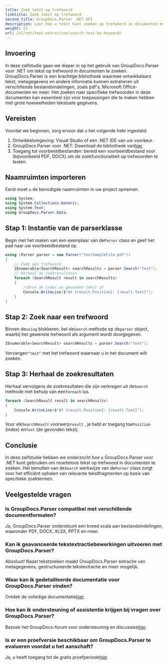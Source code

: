 ```yaml
---
title: Zoek tekst op trefwoord
linktitle: Zoek tekst op trefwoord
second_title: GroupDocs.Parser .NET API
description: Leer hoe u tekst kunt zoeken op trefwoord in documenten met GroupDocs.Parser voor .NET. Haal op een efficiënte manier relevante inhoud eruit.
weight: 21
url: /nl/net/text-extraction/search-text-by-keyword/
---
```

## Invoering
In deze zelfstudie gaan we dieper in op het gebruik van GroupDocs.Parser voor .NET om tekst op trefwoord in documenten te zoeken. GroupDocs.Parser is een krachtige bibliotheek waarmee ontwikkelaars tekst, metagegevens en andere informatie kunnen extraheren uit verschillende bestandsindelingen, zoals pdf's, Microsoft Office-documenten en meer. Het zoeken naar specifieke trefwoorden in deze documenten kan essentieel zijn voor toepassingen die te maken hebben met grote hoeveelheden tekstuele gegevens.
## Vereisten
Voordat we beginnen, zorg ervoor dat u het volgende hebt ingesteld:
1. Ontwikkelomgeving: Visual Studio of een .NET IDE van uw voorkeur.
2.  GroupDocs.Parser voor .NET: Download de bibliotheek van[hier](https://releases.groupdocs.com/parser/net/).
3. Toegang tot voorbeeldbestanden: bereid een voorbeeldbestand voor (bijvoorbeeld PDF, DOCX) om de zoekfunctionaliteit op trefwoorden te testen.

## Naamruimten importeren
Eerst moet u de benodigde naamruimten in uw project opnemen.
```csharp
using System;
using System.Collections.Generic;
using System.Text;
using GroupDocs.Parser.Data;
```
## Stap 1: Instantie van de parserklasse
 Begin met het maken van een exemplaar van de`Parser` class en geef het pad naar uw voorbeeldbestand op.
```csharp
using (Parser parser = new Parser("YourSampleFile.pdf"))
{
    // Zoek een trefwoord
    IEnumerable<SearchResult> searchResults = parser.Search("test");
    // Herhaal de zoekresultaten
    foreach (SearchResult result in searchResults)
    {
        //Druk de index en gevonden tekst af
        Console.WriteLine($"At {result.Position}: {result.Text}");
    }
}
```
## Stap 2: Zoek naar een trefwoord
 Binnen de`using` blokkeren, bel de`Search` methode op de`parser` object, waarbij het gewenste trefwoord als argument wordt doorgegeven.
```csharp
IEnumerable<SearchResult> searchResults = parser.Search("test");
```
 Vervangen`"test"` met het trefwoord waarnaar u in het document wilt zoeken.
## Stap 3: Herhaal de zoekresultaten
 Herhaal vervolgens de zoekresultaten die zijn verkregen uit de`Search` methode met behulp van een`foreach` lus.
```csharp
foreach (SearchResult result in searchResults)
{
    Console.WriteLine($"At {result.Position}: {result.Text}");
}
```
 Voor elk`SearchResult` voorwerp`result` , je hebt er toegang toe`Position` (index) en`Text` (de gevonden tekst).

## Conclusie
 In deze zelfstudie hebben we onderzocht hoe u GroupDocs.Parser voor .NET kunt gebruiken om moeiteloos tekst op trefwoord in documenten te zoeken. Het benutten van de`Search` werkwijze van de`Parser` class zorgt voor het efficiënt ophalen van relevante tekstfragmenten op basis van specifieke zoektermen.

## Veelgestelde vragen
### Is GroupDocs.Parser compatibel met verschillende documentformaten?
Ja, GroupDocs.Parser ondersteunt een breed scala aan bestandsindelingen, waaronder PDF, DOCX, XLSX, PPTX en meer.
### Kan ik geavanceerde tekstextractiebewerkingen uitvoeren met GroupDocs.Parser?
Absoluut! Naast tekstzoeken maakt GroupDocs.Parser extractie van metagegevens, gestructureerde tekstextractie en meer mogelijk.
### Waar kan ik gedetailleerde documentatie voor GroupDocs.Parser vinden?
Ontdek de volledige documentatie[hier](https://tutorials.groupdocs.com/parser/net/).
### Hoe kan ik ondersteuning of assistentie krijgen bij vragen over GroupDocs.Parser?
 Bezoek het GroupDocs-forum voor ondersteuning en discussies[hier](https://forum.groupdocs.com/c/parser/17).
### Is er een proefversie beschikbaar om GroupDocs.Parser te evalueren voordat u het aanschaft?
 Ja, u heeft toegang tot de gratis proefperiode[hier](https://releases.groupdocs.com/).